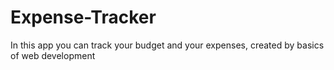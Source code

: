 # Expense-Tracker
In this app you can track your budget and your expenses, created by basics of web development
